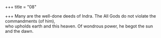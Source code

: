 +++
title = "08"

+++
Many are the well-done deeds of Indra. The All Gods do not violate  the commandments (of him),  
who upholds earth and this heaven. Of wondrous power, he begot the  sun and the dawn.  